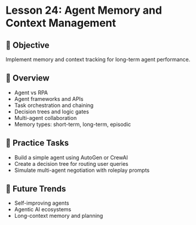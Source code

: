 # Lesson 24: Agent Memory and Context Management

## 🎯 Objective

Implement memory and context tracking for long-term agent performance.

## 🧠 Overview

- Agent vs RPA
- Agent frameworks and APIs
- Task orchestration and chaining
- Decision trees and logic gates
- Multi-agent collaboration
- Memory types: short-term, long-term, episodic

## 🧪 Practice Tasks

- Build a simple agent using AutoGen or CrewAI
- Create a decision tree for routing user queries
- Simulate multi-agent negotiation with roleplay prompts

## 🔮 Future Trends

- Self-improving agents
- Agentic AI ecosystems
- Long-context memory and planning
